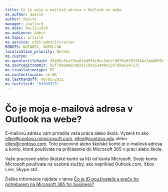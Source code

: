 ```yaml
---
title: Čo je moja e-mailová adresa v Outlook na webe
ms.author: daeite
author: daeite
manager: joallard
ms.date: 04/21/2020
ms.audience: Admin
ms.topic: article
ms.service: o365-administration
ROBOTS: NOINDEX, NOFOLLOW
localization_priority: Normal
ms.custom: ''
ms.openlocfilehash: 38480c8baf9ba6f4d538c0bc3dec19035e62931544c5444699dab908f64d7f0f
ms.sourcegitcommit: b5f7da89a650d2915dc652449623c78be6247175
ms.translationtype: MT
ms.contentlocale: sk-SK
ms.lasthandoff: 08/05/2021
ms.locfileid: "53999723"
---
```

# <a name="what-is-my-email-address-in-outlook-on-the-web"></a>Čo je moja e-mailová adresa v Outlook na webe?

E-mailovú adresu vám priradila vaša práca alebo škola. Vyzerá to ako ellen@contoso.onmicrosoft.com, ellen@contoso.edu alebo ellen@contoso.com. Toto pracovné alebo školské konto je e-mailová adresa a konto, ktoré používate na prihlásenie do Microsoft 365 v práci alebo škole.

Vaše pracovné alebo školské konto sa líši od konta Microsoft. Svoje konto Microsoft používate na osobné služby, ako napríklad Outlook.com, Xbox Live, Skype atď.

Ďalšie informácie nájdete v téme [Čo je ID používateľa a prečo ho potrebujem na Microsoft 365 for business?](https://support.office.com/article/37da662b-5da6-4b56-a091-2731b2ecc8b4)